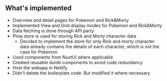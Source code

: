 ## What's implemented

- Overview and detail pages for Pokemon and Rick&Morty
- Implemented View and Grid display modes for Pokemon and Rick&Morty
- Data fetching is done through API party
- Pinia store is used for storing Rick and Morty character data
  - Decided to implement the store for only Rick and morty character data already contains the details of each character, which is not the case for Pokemon
- Used components from NuxtUI where applicable
- Created reusable dumb components to avoid code redundancy
- Host the webapp in Netlify
- Didn't delete the boilerplate code. But modified it where necessary
